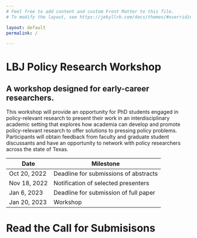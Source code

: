 ```yaml
---
# Feel free to add content and custom Front Matter to this file.
# To modify the layout, see https://jekyllrb.com/docs/themes/#overriding-theme-defaults

layout: default
permalink: /

---
```



# LBJ Policy Research Workshop
## A workshop designed for early-career researchers.

This workshop will provide an opportunity for PhD students engaged in policy-relevant research to present their work in an interdisciplinary academic setting that explores how academia can develop and promote policy-relevant research to offer solutions to pressing policy problems. Participants will obtain feedback from faculty and graduate student discussants and have an opportunity to network with policy researchers across the state of Texas.

| Date | Milestone | 
|-------|--------|
| Oct 20, 2022 | Deadline for submissions of abstracts | 
| Nov 18, 2022 | Notification of selected presenters | 
| Jan 6, 2023 | Deadline for submission of full paper | 
| Jan 20, 2023 | Workshop | 

# Read the Call for Submisisons 

<object data="{{ site.baseurl }}/assets/Call.pdf" width="600" height="800" type='application/pdf'></object>